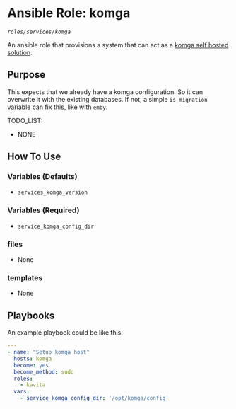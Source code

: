 # Ansible Role: komga
*`roles/services/komga`*

An ansible role that provisions a system that can act as a [komga self hosted solution](https://komga.org/).

## Purpose

This expects that we already have a komga configuration. So it can overwrite it with the existing databases. If not, a simple `is_migration` variable can fix this, like with `emby`.

TODO_LIST:
  - NONE

## How To Use

### Variables (Defaults)

- `services_komga_version`

### Variables (Required)

- `service_komga_config_dir`

### files

- None

### templates

- None

## Playbooks

An example playbook could be like this:

```yaml
---
- name: "Setup komga host"
  hosts: komga
  become: yes
  become_method: sudo
  roles:
    - kavita
  vars:
    - service_komga_config_dir: '/opt/komga/config'
```
